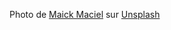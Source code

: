 
Photo de <a href="https://unsplash.com/fr/@maickmacielfotos?utm_content=creditCopyText&utm_medium=referral&utm_source=unsplash">Maick Maciel</a> sur <a href="https://unsplash.com/fr/photos/groupe-dhommes-en-chemises-vertes-et-blanches-dansant-sur-scene-xJFbvG1edaM?utm_content=creditCopyText&utm_medium=referral&utm_source=unsplash">Unsplash</a>
  